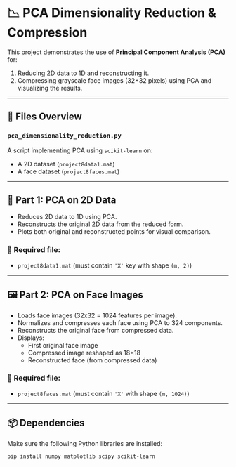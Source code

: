 # 📉 PCA Dimensionality Reduction & Compression

This project demonstrates the use of **Principal Component Analysis (PCA)** for:
1. Reducing 2D data to 1D and reconstructing it.
2. Compressing grayscale face images (32×32 pixels) using PCA and visualizing the results.

---

## 📁 Files Overview

### `pca_dimensionality_reduction.py`
A script implementing PCA using `scikit-learn` on:
- A 2D dataset (`project8data1.mat`)
- A face dataset (`project8faces.mat`)

---

## 🧪 Part 1: PCA on 2D Data

- Reduces 2D data to 1D using PCA.
- Reconstructs the original 2D data from the reduced form.
- Plots both original and reconstructed points for visual comparison.

### 📌 Required file:
- `project8data1.mat` (must contain `'X'` key with shape `(m, 2)`)

---

## 🖼️ Part 2: PCA on Face Images

- Loads face images (32x32 = 1024 features per image).
- Normalizes and compresses each face using PCA to 324 components.
- Reconstructs the original face from compressed data.
- Displays:
  - First original face image
  - Compressed image reshaped as 18×18
  - Reconstructed face (from compressed data)

### 📌 Required file:
- `project8faces.mat` (must contain `'X'` with shape `(m, 1024)`)

---

## 📦 Dependencies

Make sure the following Python libraries are installed:

```bash
pip install numpy matplotlib scipy scikit-learn
